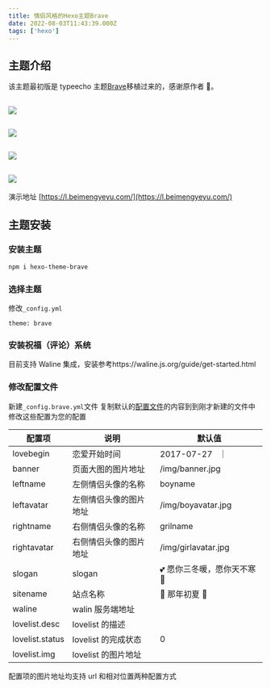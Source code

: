 ```yaml
---
title: 情侣风格的Hexo主题Brave
date: 2022-08-03T11:43:39.000Z
tags: ['hexo']
---
```

  
## 主题介绍

该主题最初版是 typeecho 主题[Brave](https://github.com/zwying0814/Brave)移植过来的，感谢原作者 🙏。

## ![](images/1659618511529-ff225dca-b16f-4c0d-9aff-d6084dcb826a.png)

## ![](images/1659618537058-0262f678-fb14-4237-8631-9a81b044cf2e.png)

## ![](images/1659618544667-2dca909a-dd73-40ac-a63d-baa1c208cb3f.png)

## ![](images/1659618549623-30772653-45c2-4396-84d6-e9b50ccd1c1e.png)

演示地址 [https://l.beimengyeyu.com/](https://l.beimengyeyu.com/)

## 主题安装

### 安装主题

```bash
npm i hexo-theme-brave
```

### 选择主题

修改`_config.yml`

```
theme: brave
```

### 安装祝福（评论）系统

目前支持 Waline 集成，安装参考https://waline.js.org/guide/get-started.html

### 修改配置文件

新建`_config.brave.yml`文件
复制默认的[配置文件](https://github.com/beimengyeyu/hexo-theme-brave/blob/master/_config.yml)的内容到到刚才新建的文件中
修改这些配置为您的配置

| 配置项          | 说明                   | 默认值                       |
| --------------- | ---------------------- | ---------------------------- |
| lovebegin       | 恋爱开始时间           | 2017-07-27   ｜              |
| banner          | 页面大图的图片地址     | /img/banner.jpg              |
| leftname        | 左侧情侣头像的名称     | boyname                      |
| leftavatar      | 左侧情侣头像的图片地址 | /img/boyavatar.jpg           |
| rightname       | 右侧情侣头像的名称     | grilname                     |
| rightavatar     | 右侧情侣头像的图片地址 | /img/girlavatar.jpg          |
| slogan          | slogan                 | 💕 愿你三冬暖，愿你天不寒 🍂 |
| sitename        | 站点名称               | 💖 那年初夏 💖               |
| waline          | walin 服务端地址       |                              |
| lovelist.desc   | lovelist 的描述        |                              |
| lovelist.status | lovelist 的完成状态    | 0                            |
| lovelist.img    | lovelist 的图片地址    |                              |

配置项的图片地址均支持 url 和相对位置两种配置方式